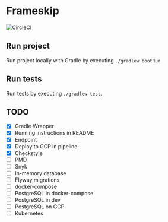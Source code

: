 # Frameskip
[![CircleCI](https://circleci.com/gh/oxfist/frameskip.svg?style=svg)](https://circleci.com/gh/oxfist/frameskip)

## Run project
Run project locally with Gradle by executing `./gradlew bootRun`.

## Run tests
Run tests by executing `./gradlew test`.

## TODO
- [X] Gradle Wrapper
- [X] Running instructions in README
- [X] Endpoint
- [X] Deploy to GCP in pipeline
- [X] Checkstyle
- [ ] PMD
- [ ] Snyk
- [ ] In-memory database
- [ ] Flyway migrations
- [ ] docker-compose
- [ ] PostgreSQL in docker-compose
- [ ] PostgreSQL in dev
- [ ] PostgreSQL on GCP
- [ ] Kubernetes
